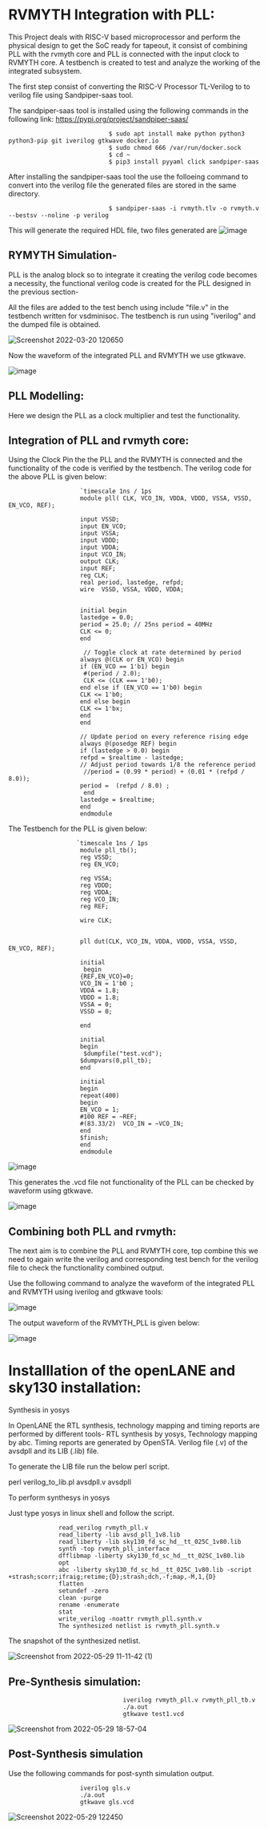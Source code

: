 # RVMYTH Integration with PLL:
This Project deals with RISC-V based microprocessor and perform the physical design to get the SoC ready for tapeout, it consist of combining PLL with the rvmyth core and PLL is connected with the input clock to RVMYTH core. A testbench is created to test and analyze the working of the integrated subsystem.

The first step consist of converting the RISC-V Processor TL-Verilog to to verilog file using Sandpiper-saas tool.

The sandpiper-saas tool is installed using the following commands in the following link:
https://pypi.org/project/sandpiper-saas/
        

                                $ sudo apt install make python python3 python3-pip git iverilog gtkwave docker.io
                                $ sudo chmod 666 /var/run/docker.sock
                                $ cd ~
                                $ pip3 install pyyaml click sandpiper-saas

After installing the sandpiper-saas tool the use the folloeing command to convert into the verilog file the generated files are stored in the same directory.
                                        
                                $ sandpiper-saas -i rvmyth.tlv -o rvmyth.v --bestsv --noline -p verilog 
     
This will generate the required HDL file, two files generated are 
![image](https://user-images.githubusercontent.com/97835399/159148758-adbd68cc-41ca-4938-8b67-8bc2a8ca9c4a.png)

## RYMYTH Simulation-   
PLL is the analog block so to integrate it creating the verilog code becomes a necessity, the functional verilog code is created for the PLL designed in the previous section- 


All the files are added to the test bench using include "file.v" in the testbench written for vsdminisoc. The testbench is run using "iverilog" and the dumped file is obtained.

![Screenshot 2022-03-20 120650](https://user-images.githubusercontent.com/97835399/159152280-9975d939-acf3-4534-8d5a-cbfedfccb0ee.png)


Now the waveform of the integrated PLL and RVMYTH we use gtkwave.



![image](https://user-images.githubusercontent.com/97835399/159637174-3c70157a-3df7-4d83-81d8-771d6e843748.png)

## PLL Modelling: 
Here we design the PLL as a clock multiplier and test the functionality. 
## Integration of PLL and rvmyth core:
Using the Clock Pin the the PLL and the RVMYTH is connected and the functionality of the code is verified by the testbench. The verilog code for the above PLL is given below:


                        `timescale 1ns / 1ps
                        module pll( CLK, VCO_IN, VDDA, VDDD, VSSA, VSSD, EN_VCO, REF);

                        input VSSD;
                        input EN_VCO;
                        input VSSA;
                        input VDDD;
                        input VDDA;
                        input VCO_IN;
                        output CLK;
                        input REF;
                        reg CLK;
                        real period, lastedge, refpd;
                        wire  VSSD, VSSA, VDDD, VDDA;
 

                        initial begin
                        lastedge = 0.0;
                        period = 25.0; // 25ns period = 40MHz
                        CLK <= 0;
                        end

                         // Toggle clock at rate determined by period
                        always @(CLK or EN_VCO) begin
                        if (EN_VCO == 1'b1) begin
                         #(period / 2.0);
                         CLK <= (CLK === 1'b0);
                        end else if (EN_VCO == 1'b0) begin
                        CLK <= 1'b0;
                        end else begin
                        CLK <= 1'bx;
                        end
                        end
   
                        // Update period on every reference rising edge
                        always @(posedge REF) begin
                        if (lastedge > 0.0) begin
                        refpd = $realtime - lastedge;
                        // Adjust period towards 1/8 the reference period
                         //period = (0.99 * period) + (0.01 * (refpd / 8.0));
                        period =  (refpd / 8.0) ;
                         end
                        lastedge = $realtime;
                        end
                        endmodule

The Testbench for the PLL is given below:
                                       
                       `timescale 1ns / 1ps
                        module pll_tb();
                        reg VSSD;
                        reg EN_VCO;
 
                        reg VSSA;
                        reg VDDD;
                        reg VDDA;
                        reg VCO_IN;
                        reg REF;
  
                        wire CLK;


                        pll dut(CLK, VCO_IN, VDDA, VDDD, VSSA, VSSD, EN_VCO, REF);
  
                        initial
                         begin
                        {REF,EN_VCO}=0;
                        VCO_IN = 1'b0 ;
                        VDDA = 1.8;
                        VDDD = 1.8;
                        VSSA = 0;
                        VSSD = 0;
   
                        end
   
                        initial
                        begin
                         $dumpfile("test.vcd");
                        $dumpvars(0,pll_tb);
                        end
 
                        initial
                        begin
                        repeat(400)
                        begin
                        EN_VCO = 1;
                        #100 REF = ~REF;
                        #(83.33/2)  VCO_IN = ~VCO_IN;
                        end
                        $finish;
                        end
                        endmodule
                        
                        
![image](https://user-images.githubusercontent.com/97835399/160181556-fc4d8d49-409f-4ddd-b09c-f58159fd980b.png)

                  
 This generates the .vcd file not functionality of the PLL can be checked by waveform using gtkwave.
 
 
![image](https://user-images.githubusercontent.com/97835399/160181691-e7f2aa48-4549-4804-85e1-320e17b274b2.png)

## Combining both PLL and rvmyth:
The next aim is to combine the PLL and RVMYTH core, top combine this we need to again write the verilog and corresponding test bench for the verilog file to check the functionality combined output.

Use the following command to analyze the waveform of the integrated PLL and RVMYTH using iverilog and gtkwave tools:

![image](https://user-images.githubusercontent.com/97835399/160224915-3e31d923-6d18-4010-bcfd-ac700e101211.png)

The output waveform of the RVMYTH_PLL is given below:


![image](https://user-images.githubusercontent.com/97835399/160224759-a3fe2fe0-a4b7-4cea-b2f2-701af4880849.png)

# Installlation of the openLANE and sky130 installation:

Synthesis in yosys

In OpenLANE the RTL synthesis, technology mapping and timing reports are performed by different tools- RTL synthesis by yosys, Technology mapping by abc.
Timing reports are generated by OpenSTA. Verilog file (.v) of the avsdpll and its LIB (.lib) file.

To generate the LIB file run the below perl script.

perl verilog_to_lib.pl avsdpll.v avsdpll

To perform synthesys in yosys

Just type yosys in linux shell and follow the script.


                  read_verilog rvmyth_pll.v 
                  read_liberty -lib avsd_pll_1v8.lib 
                  read_liberty -lib sky130_fd_sc_hd__tt_025C_1v80.lib 
                  synth -top rvmyth_pll_interface 
                  dfflibmap -liberty sky130_fd_sc_hd__tt_025C_1v80.lib 
                  opt 
                  abc -liberty sky130_fd_sc_hd__tt_025C_1v80.lib -script +strash;scorr;ifraig;retime;{D};strash;dch,-f;map,-M,1,{D} 
                  flatten 
                  setundef -zero 
                  clean -purge 
                  rename -enumerate
                  stat 
                  write_verilog -noattr rvmyth_pll.synth.v 
                  The synthesized netlist is rvmyth_pll.synth.v
                  

The snapshot of the synthesized netlist.


![Screenshot from 2022-05-29 11-11-42 (1)](https://user-images.githubusercontent.com/97835399/170855345-d74031e6-58c7-4b7e-bb6c-eef9db010074.png)
## Pre-Synthesis simulation:
                                    iverilog rvmyth_pll.v rvmyth_pll_tb.v
                                    ./a.out
                                    gtkwave test1.vcd

![Screenshot from 2022-05-29 18-57-04](https://user-images.githubusercontent.com/97835399/170871496-39937bea-7c10-4026-baf1-4a527c9fac05.png)


## Post-Synthesis simulation
Use the following commands for post-synth simulation output.

                        iverilog gls.v 
                        ./a.out
                        gtkwave gls.vcd 
    
![Screenshot 2022-05-29 122450](https://user-images.githubusercontent.com/97835399/170856163-18d7b44e-d51f-456f-9e1e-8b300288f8bb.png)














































   
